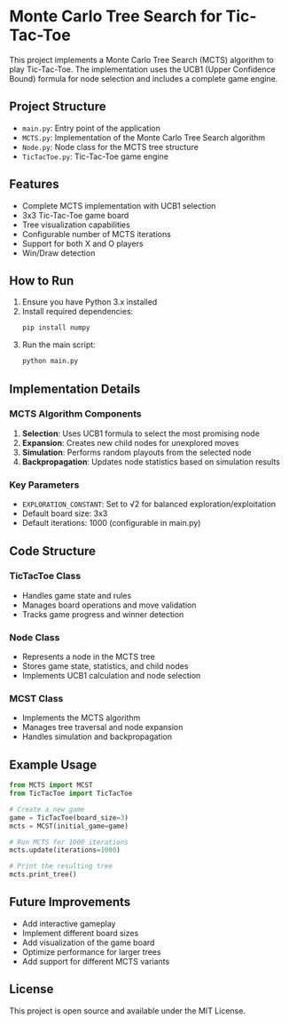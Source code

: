 # Monte Carlo Tree Search for Tic-Tac-Toe

This project implements a Monte Carlo Tree Search (MCTS) algorithm to play Tic-Tac-Toe. The implementation uses the UCB1 (Upper Confidence Bound) formula for node selection and includes a complete game engine.

## Project Structure

- `main.py`: Entry point of the application
- `MCTS.py`: Implementation of the Monte Carlo Tree Search algorithm
- `Node.py`: Node class for the MCTS tree structure
- `TicTacToe.py`: Tic-Tac-Toe game engine

## Features

- Complete MCTS implementation with UCB1 selection
- 3x3 Tic-Tac-Toe game board
- Tree visualization capabilities
- Configurable number of MCTS iterations
- Support for both X and O players
- Win/Draw detection

## How to Run

1. Ensure you have Python 3.x installed
2. Install required dependencies:
   ```bash
   pip install numpy
   ```
3. Run the main script:
   ```bash
   python main.py
   ```

## Implementation Details

### MCTS Algorithm Components

1. **Selection**: Uses UCB1 formula to select the most promising node
2. **Expansion**: Creates new child nodes for unexplored moves
3. **Simulation**: Performs random playouts from the selected node
4. **Backpropagation**: Updates node statistics based on simulation results

### Key Parameters

- `EXPLORATION_CONSTANT`: Set to √2 for balanced exploration/exploitation
- Default board size: 3x3
- Default iterations: 1000 (configurable in main.py)

## Code Structure

### TicTacToe Class
- Handles game state and rules
- Manages board operations and move validation
- Tracks game progress and winner detection

### Node Class
- Represents a node in the MCTS tree
- Stores game state, statistics, and child nodes
- Implements UCB1 calculation and node selection

### MCST Class
- Implements the MCTS algorithm
- Manages tree traversal and node expansion
- Handles simulation and backpropagation

## Example Usage

```python
from MCTS import MCST
from TicTacToe import TicTacToe

# Create a new game
game = TicTacToe(board_size=3)
mcts = MCST(initial_game=game)

# Run MCTS for 1000 iterations
mcts.update(iterations=1000)

# Print the resulting tree
mcts.print_tree()
```

## Future Improvements

- Add interactive gameplay
- Implement different board sizes
- Add visualization of the game board
- Optimize performance for larger trees
- Add support for different MCTS variants

## License

This project is open source and available under the MIT License. 